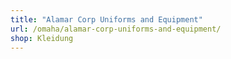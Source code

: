```yaml
---
title: "Alamar Corp Uniforms and Equipment"
url: /omaha/alamar-corp-uniforms-and-equipment/
shop: Kleidung
---
```

